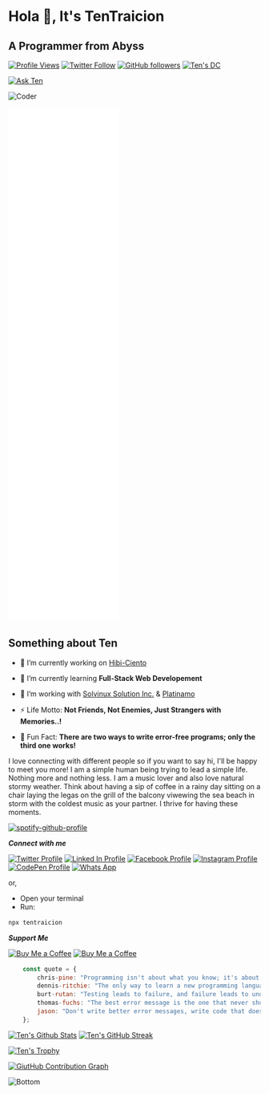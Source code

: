 # Hola 👋, It's TenTraicion

## A Programmer from Abyss

[![Profile Views](https://komarev.com/ghpvc/?username=tentraicion&label=Visitors&color=0e75b6&style=flat)][t]
[![Twitter Follow](https://img.shields.io/twitter/follow/TenTraicion?logo=twitter&style=social&label=%20Followers)][twit]
[![GitHub followers](https://img.shields.io/github/followers/TenTraicion?label=%20Followers&style=social)][t]
[![Ten's DC](https://badgen.net/discord/online-members/BCf59exHJV)][dc]

[![Ask Ten](https://img.shields.io/badge/Ask%20me-anything-1abc9c.svg)][mail]

![Coder](https://raw.githubusercontent.com/abhisheknaiidu/abhisheknaiidu/master/code.gif)

![Metrics](/github-metrics.svg)

## Something about Ten

- 🔭 I’m currently working on [Hibi-Ciento](https://github.com/TenTraicion/hibi-ciento)

- 🌱 I’m currently learning **Full-Stack Web Developement**

- 🤝 I’m working with [Solvinux Solution Inc.][s] & [Platinamo][p]

- ⚡ Life Motto:  **Not Friends, Not Enemies, Just Strangers with Memories..!**

- 🤔 Fun Fact: **There are two ways to write error-free programs; only the third one works!**

I love connecting with different people so if you want to say hi, I'll be happy to meet you more! I am a simple human being trying to lead a simple life. Nothing more and nothing less. I am a music lover and also love natural stormy weather. Think about having a sip of coffee in a rainy day sitting on a chair laying the legas on the grill of the balcony viwewing the sea beach in storm with the coldest music as your partner. I thrive for having these moments.

[![spotify-github-profile](https://spotify-github-profile.vercel.app/api/view?uid=f0k6l3nba1l5g2bo3p30rkjgn&cover_image=true&theme=default&bar_color_cover=false)](https://spotify-github-profile.vercel.app/api/view?uid=f0k6l3nba1l5g2bo3p30rkjgn&redirect=true)

***Connect with me***

[![Twitter Profile](https://img.shields.io/badge/Twitter-%231877F2.svg?&style=flat-square&logo=twitter&logoColor=white&color=071A2C)][twit]
[![Linked In Profile](https://img.shields.io/badge/LinkedIn-%230077B5.svg?&style=flat-square&logo=linkedin&logoColor=white&color=071A2C)][li]
[![Facebook Profile](https://img.shields.io/badge/Facebook-%231877F2.svg?&style=flat-square&logo=facebook&logoColor=white&color=071A2C)][fb]
[![Instagram Profile](https://img.shields.io/badge/Instagram-%23E4405F.svg?&style=flat-square&logo=instagram&logoColor=white&color=071A2C)][fin]
[![CodePen Profile](https://img.shields.io/badge/CodePen-%230077B5.svg?&style=flat-square&logo=codepen&logoColor=white&color=071A2C)][cp]
[![Whats App](https://img.shields.io/badge/WhatsApp-%230077B5.svg?&style=flat-square&logo=whatsapp&logoColor=white&color=071A2C)][w]

or,

- Open your terminal
- Run:

```javascript
npx tentraicion
```

***Support Me***

[![Buy Me a Coffee](https://img.shields.io/badge/-Buy%20Me%20A%20Coffee-yellow?style=social&logo=buymeacoffee)][bmc]
[![Buy Me a Coffee](https://img.shields.io/badge/-Buy%20Me%20A%20Coffee-yellow?style=social&logo=kofi)][kf]

```javascript
    const quote = {
        chris-pine: "Programming isn't about what you know; it's about what you can figure out."
        dennis-ritchie: "The only way to learn a new programming language is by writing programs in it."
        burt-rutan: "Testing leads to failure, and failure leads to understanding."
        thomas-fuchs: "The best error message is the one that never shows up."
        jason: "Don't write better error messages, write code that doesn't need them."
    };
```

[![Ten's Github Stats](https://github-readme-stats.vercel.app/api?username=tentraicion&show_icons=true&theme=moltack&count_private=true)][t] [![Ten's GitHub Streak](http://github-readme-streak-stats.herokuapp.com?user=tentraicion&theme=garden&hide_border=true&date_format=M%20j%5B%2C%20Y%5D)][t]

[![Ten's Trophy](https://github-profile-trophy.vercel.app/?username=tentraicion&no-frame=true&theme=nord&row=1)][t]

[![GiutHub Contribution Graph](https://activity-graph.herokuapp.com/graph?username=tentraicion&theme=react-dark&bg_color=20232a&hide_border=true)][t]

<!-- [![Ten's Most Used Lang](https://github-readme-stats.vercel.app/api/top-langs/?username=tentraicion&layout=compact&theme=ayu-mirage)][t] -->

<!-- [![Code Sandbox Profile](https://img.shields.io/badge/CodeSandbox-%230077B5.svg?&style=flat-square&logo=codesandbox&logoColor=white&color=071A2C)][csb]
[![Kaggle Profile](https://img.shields.io/badge/Kaggle-%230077B5.svg?&style=flat-square&logo=kaggle&logoColor=white&color=071A2C)][kgl]
[![Dribbble Profile](https://img.shields.io/badge/Dribbble-%230077B5.svg?&style=flat-square&logo=dribbble&logoColor=white&color=071A2C)][drb]
[![Behance profile](https://img.shields.io/badge/BEhance-%230077B5.svg?&style=flat-square&logo=behance&logoColor=white&color=071A2C)][bhn]
[![HashNode Profile](https://img.shields.io/badge/Hashnode-%230077B5.svg?&style=flat-square&logo=hashnode&logoColor=white&color=071A2C)][hn]
[![Medium Profile](https://img.shields.io/badge/Medium-%230077B5.svg?&style=flat-square&logo=medium&logoColor=white&color=071A2C)][md]
[![CodeChef Profile](https://img.shields.io/badge/CodeChef-%230077B5.svg?&style=flat-square&logo=codechef&logoColor=white&color=071A2C)][cc]
[![HackerRank Profile](https://img.shields.io/badge/HackerRank-%230077B5.svg?&style=flat-square&logo=hackerrank&logoColor=white&color=071A2C)][hr]
[![CodeForces Profile](https://img.shields.io/badge/CodeForces-%230077B5.svg?&style=flat-square&logo=codeforces&logoColor=white&color=071A2C)][cf]
[![LeetCode Profile](https://img.shields.io/badge/LeetCode-%230077B5.svg?&style=flat-square&logo=leetcode&logoColor=white&color=071A2C)][lc]
[![HackerEarth Profile](https://img.shields.io/badge/HackerEarth-%230077B5.svg?&style=flat-square&logo=hackerearth&logoColor=white&color=071A2C)][he]
[![Geek for Geeks Profile](https://img.shields.io/badge/GFG-%230077B5.svg?&style=flat-square&logo=geeksforgeeks&logoColor=white&color=071A2C)][gfg]
[![TopCoder Profile](https://img.shields.io/badge/TopCoder-%230077B5.svg?&style=flat-square&logo=topcoder&logoColor=white&color=071A2C)][tc]
[![Dev.to Profile](https://img.shields.io/badge/Dev.to-%230077B5.svg?&style=flat-square&logo=devdotto&logoColor=white&color=071A2C)][dt]
[![Stack Overflow Profile](https://img.shields.io/badge/StackOverflow-%230077B5.svg?&style=flat-square&logo=stackoverflow&logoColor=white&color=071A2C)][so]
[![Discord Server](https://img.shields.io/badge/Discord-%230077B5.svg?&style=flat-square&logo=discord&logoColor=white&color=071A2C)][dc] -->

![Bottom](https://raw.githubusercontent.com/bornmay/bornmay/Update/svg/Bottom.svg)

[mail]: mailto:tentraicion@gmail.com "Send mail to TenTraicion"
[twit]: https://twitter.com/TenTraicion
[dc]: https://discord.com/invite/BCf59exHJV
[t]: https://tentraicion.github.io "TenTraicion"
[cp]: https://codepen.io/tentraicion
[dt]: https://dev.to/tentraicion
[li]: https://linkedin.com/in/tentraicion
[so]: https://stackoverflow.com/users/19059119/tentraicion
[csb]: https://codesandbox.com/tentraicion
[kgl]: https://kaggle.com/tentraicion
[fb]: https://fb.com/tentraicion
[fin]: https://instagram.com/tentraicion
[drb]: https://dribbble.com/tentraicion
[bhn]: https://www.behance.net/tentraicion
[hn]: https://hashnode.com/@tentraicion
[md]: https://medium.com/@tentraicion
[cc]: https://www.codechef.com/users/tentraicion
[hr]: https://www.hackerrank.com/tentraicion
[cf]: https://codeforces.com/profile/tentraicion
[lc]: https://www.leetcode.com/tentraicion
[he]: https://www.hackerearth.com/@tentraicion
[gfg]: https://auth.geeksforgeeks.org/user/tentraicion/profile
[tc]: https://www.topcoder.com/members/tentraicion
[bmc]: https://www.buymeacoffee.com/tentraicion
[kf]: https://ko-fi.com/tentraicion
[p]: https://github.com/Platinamo "Platinamo"
[s]: https://github.com/Solvinux "Solvinux Solution Inc"
[w]: https://wa.me/message/25KLOLUBX7WQF1
